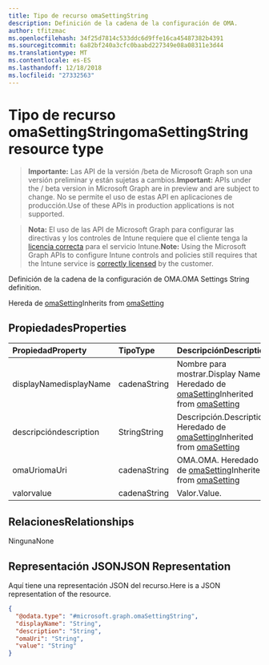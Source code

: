 ```yaml
---
title: Tipo de recurso omaSettingString
description: Definición de la cadena de la configuración de OMA.
author: tfitzmac
ms.openlocfilehash: 34f25d7814c533ddc6d9ffe16ca45487382b4391
ms.sourcegitcommit: 6a82bf240a3cfc0baabd227349e08a08311e3d44
ms.translationtype: MT
ms.contentlocale: es-ES
ms.lasthandoff: 12/18/2018
ms.locfileid: "27332563"
---
```

# <a name="omasettingstring-resource-type"></a><span data-ttu-id="0f11c-103">Tipo de recurso omaSettingString</span><span class="sxs-lookup"><span data-stu-id="0f11c-103">omaSettingString resource type</span></span>

> <span data-ttu-id="0f11c-104">**Importante:** Las API de la versión /beta de Microsoft Graph son una versión preliminar y están sujetas a cambios.</span><span class="sxs-lookup"><span data-stu-id="0f11c-104">**Important:** APIs under the / beta version in Microsoft Graph are in preview and are subject to change.</span></span> <span data-ttu-id="0f11c-105">No se permite el uso de estas API en aplicaciones de producción.</span><span class="sxs-lookup"><span data-stu-id="0f11c-105">Use of these APIs in production applications is not supported.</span></span>

> <span data-ttu-id="0f11c-106">**Nota:** El uso de las API de Microsoft Graph para configurar las directivas y los controles de Intune requiere que el cliente tenga la [licencia correcta](https://go.microsoft.com/fwlink/?linkid=839381) para el servicio Intune.</span><span class="sxs-lookup"><span data-stu-id="0f11c-106">**Note:** Using the Microsoft Graph APIs to configure Intune controls and policies still requires that the Intune service is [correctly licensed](https://go.microsoft.com/fwlink/?linkid=839381) by the customer.</span></span>

<span data-ttu-id="0f11c-107">Definición de la cadena de la configuración de OMA.</span><span class="sxs-lookup"><span data-stu-id="0f11c-107">OMA Settings String definition.</span></span>

<span data-ttu-id="0f11c-108">Hereda de [omaSetting](../resources/intune-deviceconfig-omasetting.md)</span><span class="sxs-lookup"><span data-stu-id="0f11c-108">Inherits from [omaSetting](../resources/intune-deviceconfig-omasetting.md)</span></span>

## <a name="properties"></a><span data-ttu-id="0f11c-109">Propiedades</span><span class="sxs-lookup"><span data-stu-id="0f11c-109">Properties</span></span>
|<span data-ttu-id="0f11c-110">Propiedad</span><span class="sxs-lookup"><span data-stu-id="0f11c-110">Property</span></span>|<span data-ttu-id="0f11c-111">Tipo</span><span class="sxs-lookup"><span data-stu-id="0f11c-111">Type</span></span>|<span data-ttu-id="0f11c-112">Descripción</span><span class="sxs-lookup"><span data-stu-id="0f11c-112">Description</span></span>|
|:---|:---|:---|
|<span data-ttu-id="0f11c-113">displayName</span><span class="sxs-lookup"><span data-stu-id="0f11c-113">displayName</span></span>|<span data-ttu-id="0f11c-114">cadena</span><span class="sxs-lookup"><span data-stu-id="0f11c-114">String</span></span>|<span data-ttu-id="0f11c-115">Nombre para mostrar.</span><span class="sxs-lookup"><span data-stu-id="0f11c-115">Display Name.</span></span> <span data-ttu-id="0f11c-116">Heredado de [omaSetting](../resources/intune-deviceconfig-omasetting.md)</span><span class="sxs-lookup"><span data-stu-id="0f11c-116">Inherited from [omaSetting](../resources/intune-deviceconfig-omasetting.md)</span></span>|
|<span data-ttu-id="0f11c-117">descripción</span><span class="sxs-lookup"><span data-stu-id="0f11c-117">description</span></span>|<span data-ttu-id="0f11c-118">String</span><span class="sxs-lookup"><span data-stu-id="0f11c-118">String</span></span>|<span data-ttu-id="0f11c-119">Descripción.</span><span class="sxs-lookup"><span data-stu-id="0f11c-119">Description.</span></span> <span data-ttu-id="0f11c-120">Heredado de [omaSetting](../resources/intune-deviceconfig-omasetting.md)</span><span class="sxs-lookup"><span data-stu-id="0f11c-120">Inherited from [omaSetting](../resources/intune-deviceconfig-omasetting.md)</span></span>|
|<span data-ttu-id="0f11c-121">omaUri</span><span class="sxs-lookup"><span data-stu-id="0f11c-121">omaUri</span></span>|<span data-ttu-id="0f11c-122">cadena</span><span class="sxs-lookup"><span data-stu-id="0f11c-122">String</span></span>|<span data-ttu-id="0f11c-123">OMA.</span><span class="sxs-lookup"><span data-stu-id="0f11c-123">OMA.</span></span> <span data-ttu-id="0f11c-124">Heredado de [omaSetting](../resources/intune-deviceconfig-omasetting.md)</span><span class="sxs-lookup"><span data-stu-id="0f11c-124">Inherited from [omaSetting](../resources/intune-deviceconfig-omasetting.md)</span></span>|
|<span data-ttu-id="0f11c-125">valor</span><span class="sxs-lookup"><span data-stu-id="0f11c-125">value</span></span>|<span data-ttu-id="0f11c-126">cadena</span><span class="sxs-lookup"><span data-stu-id="0f11c-126">String</span></span>|<span data-ttu-id="0f11c-127">Valor.</span><span class="sxs-lookup"><span data-stu-id="0f11c-127">Value.</span></span>|

## <a name="relationships"></a><span data-ttu-id="0f11c-128">Relaciones</span><span class="sxs-lookup"><span data-stu-id="0f11c-128">Relationships</span></span>
<span data-ttu-id="0f11c-129">Ninguna</span><span class="sxs-lookup"><span data-stu-id="0f11c-129">None</span></span>
## <a name="json-representation"></a><span data-ttu-id="0f11c-130">Representación JSON</span><span class="sxs-lookup"><span data-stu-id="0f11c-130">JSON Representation</span></span>
<span data-ttu-id="0f11c-131">Aquí tiene una representación JSON del recurso.</span><span class="sxs-lookup"><span data-stu-id="0f11c-131">Here is a JSON representation of the resource.</span></span>
<!-- {
  "blockType": "resource",
  "@odata.type": "microsoft.graph.omaSettingString"
}
-->
``` json
{
  "@odata.type": "#microsoft.graph.omaSettingString",
  "displayName": "String",
  "description": "String",
  "omaUri": "String",
  "value": "String"
}
```





